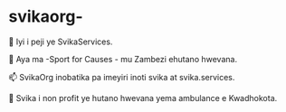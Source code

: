 # svikaorg-

🔭 Iyi i peji ye SvikaServices.

🔭 Aya ma -Sport for Causes - mu Zambezi ehutano hwevana.

📫 SvikaOrg inobatika pa imeyiri inoti svika at svika.services.

🌱 Svika i non profit ye hutano hwevana yema ambulance e Kwadhokota.
